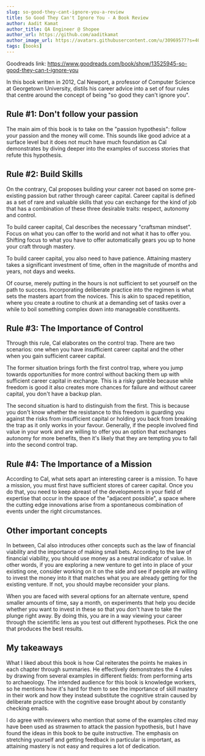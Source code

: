 ```yaml
---
slug: so-good-they-cant-ignore-you-a-review
title: So Good They Can't Ignore You - A Book Review
author: Aadit Kamat
author_title: QA Engineer @ Shopee
author_url: https://github.com/aaditkamat
author_image_url: https://avatars.githubusercontent.com/u/30969577?s=400&u=9558fc3557d79c88a7080034fe8c22654aca2e4d&v=4
tags: [books]
---
```


Goodreads link: https://www.goodreads.com/book/show/13525945-so-good-they-can-t-ignore-you

In this book written in 2012, Cal Newport, a professor of Computer Science at Georgetown University, distils his career advice into a set of four rules that centre around the concept of being "so good they can't ignore you".

## Rule #1: Don't follow your passion
The main aim of this book is to take on the "passion hypothesis": follow your passion and the money will come. This sounds like good advice at a surface level but it does not much have much foundation as Cal demonstrates by diving deeper into the examples of success stories that refute this hypothesis. 

## Rule #2: Build Skills
On the contrary, Cal proposes building your career not based on some pre-existing passion but rather through career capital. Career capital is defined as a set of rare and valuable skills that you can exchange for the kind of job that has a combination of these three desirable traits: respect, autonomy and control. 

To build career capital, Cal describes the necessary "craftsman mindset". Focus on what you can offer to the world and not what it has to offer you. Shifting focus to what you have to offer automatically gears you up to hone your craft through mastery.

To build career capital, you also need to have patience. Attaining mastery takes a significant investment of time, often in the magnitude of months and years, not days and weeks. 

Of course, merely putting in the hours is not sufficient to set yourself on the path to success. Incorporating deliberate practice into the regimen is what sets the masters apart from the novices. This is akin to spaced repetition, where you create a routine to chunk at a demanding set of tasks over a while to boil something complex down into manageable constituents. 

## Rule #3: The Importance of Control
Through this rule, Cal elaborates on the control trap. There are two scenarios: one when you have insufficient career capital and the other when you gain sufficient career capital. 

The former situation brings forth the first control trap, where you jump towards opportunities for more control without backing them up with sufficient career capital in exchange. This is a risky gamble because while freedom is good it also creates more chances for failure and without career capital, you don't have a backup plan. 

The second situation is hard to distinguish from the first. This is because you don't know whether the resistance to this freedom is guarding you against the risks from insufficient capital or holding you back from breaking the trap as it only works in your favour. Generally, if the people involved find value in your work and are willing to offer you an option that exchanges autonomy for more benefits, then it's likely that they are tempting you to fall into the second control trap. 

## Rule #4: The Importance of a Mission
According to Cal, what sets apart an interesting career is a mission. To have a mission, you must first have sufficient stores of career capital. Once you do that, you need to keep abreast of the developments in your field of expertise that occur in the space of the "adjacent possible", a space where the cutting edge innovations arise from a spontaneous combination of events under the right circumstances.

## Other important concepts
In between, Cal also introduces other concepts such as the law of financial viability and the importance of making small bets. 
According to the law of financial viability, you should use money as a neutral indicator of value. In other words, if you are exploring a new venture to get into in place of your existing one, consider working on it on the side and see if people are willing to invest the money into it that matches what you are already getting for the existing venture. If not, you should maybe reconsider your plans. 

When you are faced with several options for an alternate venture, spend smaller amounts of time, say a month, on experiments that help you decide whether you want to invest in these so that you don't have to take the plunge right away. By doing this, you are in a way viewing your career through the scientific lens as you test out different hypotheses. Pick the one that produces the best results.
 
## My takeaways

What I liked about this book is how Cal reiterates the points he makes in each chapter through summaries. He effectively demonstrates the 4 rules by drawing from several examples in different fields: from performing arts to archaeology. The intended audience for this book is knowledge workers, so he mentions how it's hard for them to see the importance of skill mastery in their work and how they instead substitute the cognitive strain caused by deliberate practice with the cognitive ease brought about by constantly checking emails. 

I do agree with reviewers who mention that some of the examples cited may have been used as strawmen to attack the passion hypothesis, but I have found the ideas in this book to be quite instructive. The emphasis on stretching yourself and getting feedback in particular is important, as attaining mastery is not easy and requires a lot of dedication.